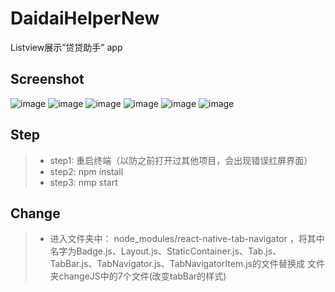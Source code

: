 # DaidaiHelperNew
Listview展示”贷贷助手” app


## Screenshot
![image](https://github.com/liuhongjun719/DaidaiHelperNew/blob/master/screenshots/1.png)
![image](https://github.com/liuhongjun719/DaidaiHelperNew/blob/master/screenshots/2.png)
![image](https://github.com/liuhongjun719/DaidaiHelperNew/blob/master/screenshots/3.png)
![image](https://github.com/liuhongjun719/DaidaiHelperNew/blob/master/screenshots/4.png)
![image](https://github.com/liuhongjun719/DaidaiHelperNew/blob/master/screenshots/5.png)
![image](https://github.com/liuhongjun719/DaidaiHelperNew/blob/master/screenshots/6.png)




## Step
>* step1:  重启终端（以防之前打开过其他项目，会出现错误红屏界面）
>* step2:  npm install
>* step3:  nmp start


## Change
>* 进入文件夹中： node_modules/react-native-tab-navigator ，将其中名字为Badge.js、Layout.js、StaticContainer.js、Tab.js、TabBar.js、TabNavigator.js、TabNavigatorItem.js的文件替换成 文件夹changeJS中的7个文件(改变tabBar的样式)<br> 


